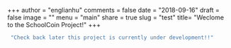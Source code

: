 +++
author = "englianhu"
comments = false
date = "2018-09-16"
draft = false
image = ""
menu = "main"
share = true
slug = "test"
title= "Weclome to the SchoolCoin Project!"
+++

```bash
 "Check back later this project is currently under development!!"
```
